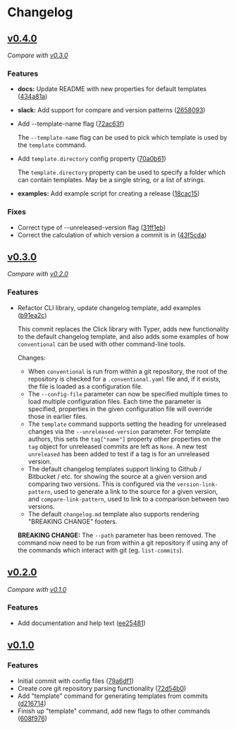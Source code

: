 # Changelog

## [v0.4.0](https://github.com/multimac/conventional/tree/v0.4.0)
*Compare with [v0.3.0](https://github.com/multimac/conventional/compare/v0.3.0...v0.4.0)*

### Features
- **docs:** Update README with new properties for default templates ([434a81a](https://github.com/multimac/conventional/commit/434a81a8f646d20425ba88226acb4c0ed468f230))
- **slack:** Add support for compare and version patterns ([2658093](https://github.com/multimac/conventional/commit/26580939308ac2f58a973a8a1baca2b3d4d11ee4))
- Add --template-name flag ([72ac63f](https://github.com/multimac/conventional/commit/72ac63f9f58fab34bcfa9601794c343d8560409b))

  The `--template-name` flag can be used to pick which
  template is used by the `template` command.
- Add `template.directory` config property ([70a0b61](https://github.com/multimac/conventional/commit/70a0b61b58d17aa194bd9a1373fa834f5136a51d))

  The `template.directory` property can be used to specify
  a folder which can contain templates. May be a single string, or a list
  of strings.
- **examples:** Add example script for creating a release ([18cac15](https://github.com/multimac/conventional/commit/18cac153df799aa2d6a9006ec74b72199c0c0810))

### Fixes
- Correct type of --unreleased-version flag ([31ff1eb](https://github.com/multimac/conventional/commit/31ff1ebfeaff75d91944f36f3c84cf1dc2c56e35))
- Correct the calculation of which version a commit is in ([43f5cda](https://github.com/multimac/conventional/commit/43f5cdaf0ba1b1ead249bc165bd72f42e1ac39ce))

## [v0.3.0](https://github.com/multimac/conventional/tree/v0.3.0)
*Compare with [v0.2.0](https://github.com/multimac/conventional/compare/v0.2.0...v0.3.0)*

### Features
- Refactor CLI library, update changelog template, add examples ([b91ea2c](https://github.com/multimac/conventional/commit/b91ea2c1a269fdf2f3c885f5bdc13939cdfde75f))

  This commit replaces the Click library with Typer, adds
  new functionality to the default changelog template, and also adds some
  examples of how `conventional` can be used with other command-line
  tools.

  Changes:
  * When `conventional` is run from within a git repository, the root of
    the repository is checked for a `.conventional.yaml` file and, if it
    exists, the file is loaded as a configuration file.
  * The `--config-file` parameter can now be specified multiple times to
    load multiple configuration files. Each time the parameter is
    specified, properties in the given configuration file will override
    those in earlier files.
  * The `template` command supports setting the heading for unreleased
    changes via the `--unreleased-version` parameter. For template
    authors, this sets the `tag["name"]` property other properties on the
    `tag` object for unreleased commits are left as `None`. A new test
    `unreleased` has been added to test if a tag is for an unreleased
    version.
  * The default changelog templates support linking to Github / Bitbucket
    / etc. for showing the source at a given version and comparing two
    versions. This is configured via the `version-link-pattern`, used to
    generate a link to the source for a given version, and
    `compare-link-pattern`, used to link to a comparison between two
    versions.
  * The default `changelog.md` template also supports rendering "BREAKING
    CHANGE" footers.

  **BREAKING CHANGE:** The `--path` parameter has been removed. The command
  now need to be run from within a git repository if using any of the
  commands which interact with git (eg. `list-commits`).

## [v0.2.0](https://github.com/multimac/conventional/tree/v0.2.0)
*Compare with [v0.1.0](https://github.com/multimac/conventional/compare/v0.1.0...v0.2.0)*

### Features
- Add documentation and help text ([ee25481](https://github.com/multimac/conventional/commit/ee254814ef312cab254fff447d4995fe7e204ff3))

## [v0.1.0](https://github.com/multimac/conventional/tree/v0.1.0)

### Features
- Initial commit with config files ([79a6df1](https://github.com/multimac/conventional/commit/79a6df1f164c3ed2a447aed2168417db43f7c251))
- Create core git repository parsing functionality ([72d54b0](https://github.com/multimac/conventional/commit/72d54b049a2906e707bcd8ac835420f15483c9ad))
- Add "template" command for generating templates from commits ([d216714](https://github.com/multimac/conventional/commit/d216714c3000b3dfa628576335db20e00d70086e))
- Finish up "template" command, add new flags to other commands ([608f976](https://github.com/multimac/conventional/commit/608f976d2a78e5693e021f421e57058730afef37))